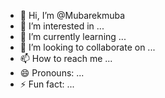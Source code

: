 - 👋 Hi, I’m @Mubarekmuba
- 👀 I’m interested in ...
- 🌱 I’m currently learning ...
- 💞️ I’m looking to collaborate on ...
- 📫 How to reach me ...
- 😄 Pronouns: ...
- ⚡ Fun fact: ...

<!---
Mubarekmuba/Mubarekmuba is a ✨ special ✨ repository because its `README.md` (this file) appears on your GitHub profile.
You can click the Preview link to take a look at your changes.
--->
